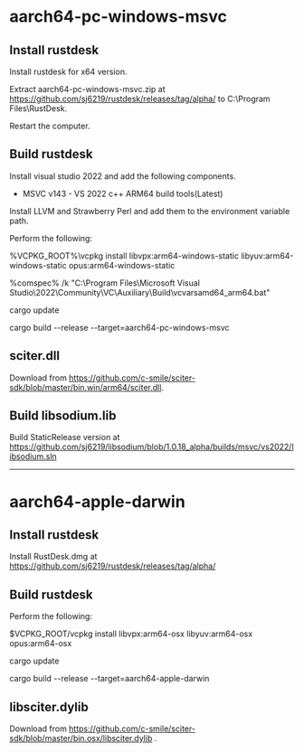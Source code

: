 # aarch64-pc-windows-msvc

## Install rustdesk

Install rustdesk for x64 version. 

Extract aarch64-pc-windows-msvc.zip at https://github.com/sj6219/rustdesk/releases/tag/alpha/ to C:\Program Files\RustDesk.

Restart the computer.

## Build rustdesk

Install visual studio 2022 and add the following components.

  - MSVC v143 - VS 2022 c++ ARM64 build tools(Latest)

Install LLVM and Strawberry Perl and add them to the environment variable path.


Perform the following:

%VCPKG_ROOT%\vcpkg install libvpx:arm64-windows-static libyuv:arm64-windows-static opus:arm64-windows-static

%comspec% /k "C:\Program Files\Microsoft Visual Studio\2022\Community\VC\Auxiliary\Build\vcvarsamd64_arm64.bat" 

cargo update

cargo build --release --target=aarch64-pc-windows-msvc 

## sciter.dll

Download from https://github.com/c-smile/sciter-sdk/blob/master/bin.win/arm64/sciter.dll.

## Build libsodium.lib

Build StaticRelease version at https://github.com/sj6219/libsodium/blob/1.0.18_alpha/builds/msvc/vs2022/libsodium.sln

---

# aarch64-apple-darwin

## Install rustdesk

Install RustDesk.dmg at https://github.com/sj6219/rustdesk/releases/tag/alpha/ 

## Build rustdesk

Perform the following:

$VCPKG_ROOT/vcpkg install libvpx:arm64-osx libyuv:arm64-osx opus:arm64-osx

cargo update

cargo build --release --target=aarch64-apple-darwin 

## libsciter.dylib

Download from https://github.com/c-smile/sciter-sdk/blob/master/bin.osx/libsciter.dylib .

